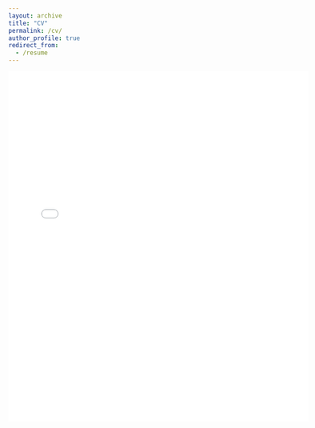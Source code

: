 ```yaml
---
layout: archive
title: "CV"
permalink: /cv/
author_profile: true
redirect_from:
  - /resume
---
```


<embed src="{{ site.baseurl }}/files/cvbrian" width="600" height="700" type='application/pdf'> 
